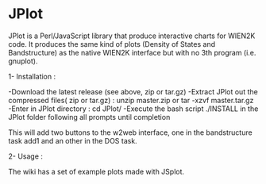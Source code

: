 # JPlot

JPlot is a Perl/JavaScript library that produce interactive charts for WIEN2K code. It produces the same kind of plots (Density of States and Bandstructure) as the native WIEN2K interface but with no 3th program (i.e. gnuplot).

1- Installation :
 
 -Download the latest release (see above, zip or tar.gz)
 -Extract JPlot out the compressed files( zip or tar.gz) : unzip master.zip or tar -xzvf master.tar.gz
 -Enter in JPlot directory : cd JPlot/
 -Execute the bash script ./INSTALL in the JPlot folder following all prompts until completion

This will add two buttons to the w2web interface, one in the bandstructure task add1 and an other in the DOS task.

2- Usage :

The wiki has a set of example plots made with JSplot.
